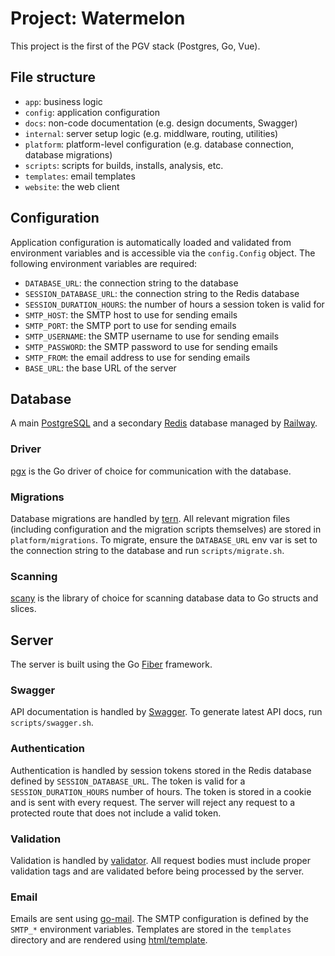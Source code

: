 # Project: Watermelon

This project is the first of the PGV stack (Postgres, Go, Vue).

## File structure

- `app`: business logic
- `config`: application configuration
- `docs`: non-code documentation (e.g. design documents, Swagger)
- `internal`: server setup logic (e.g. middlware, routing, utilities)
- `platform`: platform-level configuration (e.g. database connection, database migrations)
- `scripts`: scripts for builds, installs, analysis, etc.
- `templates`: email templates
- `website`: the web client

## Configuration

Application configuration is automatically loaded and validated from environment variables and is accessible via the `config.Config` object. The following environment variables are required:
- `DATABASE_URL`: the connection string to the database
- `SESSION_DATABASE_URL`: the connection string to the Redis database
- `SESSION_DURATION_HOURS`: the number of hours a session token is valid for
- `SMTP_HOST`: the SMTP host to use for sending emails
- `SMTP_PORT`: the SMTP port to use for sending emails
- `SMTP_USERNAME`: the SMTP username to use for sending emails
- `SMTP_PASSWORD`: the SMTP password to use for sending emails
- `SMTP_FROM`: the email address to use for sending emails
- `BASE_URL`: the base URL of the server

## Database

A main [PostgreSQL](https://www.postgresql.org/) and a secondary [Redis](https://redis.io/) database managed by [Railway](https://railway.app/).

### Driver

[pgx](https://github.com/jackc/pgx) is the Go driver of choice for communication with the database.

### Migrations

Database migrations are handled by [tern](https://github.com/jackc/tern). All relevant migration files (including configuration and the migration scripts themselves) are stored in `platform/migrations`. To migrate, ensure the `DATABASE_URL` env var is set to the connection string to the database and run `scripts/migrate.sh`.

### Scanning

[scany](https://github.com/georgysavva/scany) is the library of choice for scanning database data to Go structs and slices.

## Server

The server is built using the Go [Fiber](https://github.com/gofiber/fiber) framework.

### Swagger

API documentation is handled by [Swagger](https://github.com/gofiber/swagger). To generate latest API docs, run `scripts/swagger.sh`.

### Authentication

Authentication is handled by session tokens stored in the Redis database defined by `SESSION_DATABASE_URL`. The token is valid for a `SESSION_DURATION_HOURS` number of hours. The token is stored in a cookie and is sent with every request. The server will reject any request to a protected route that does not include a valid token.

### Validation

Validation is handled by [validator](https://github.com/go-playground/validator). All request bodies must include proper validation tags and are validated before being processed by the server.

### Email

Emails are sent using [go-mail](https://github.com/wneessen/go-mail). The SMTP configuration is defined by the `SMTP_*` environment variables. Templates are stored in the `templates` directory and are rendered using [html/template](https://pkg.go.dev/html/template).
